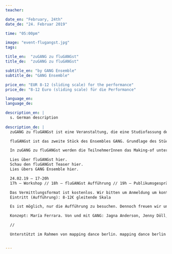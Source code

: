 ```yaml
---
teacher:

date_en: "February, 24th"
date_de: "24. Februar 2019"

time: "05:00pm"

image: "event-flugangst.jpg"
tags:

title_en:  "zuGANG zu fluGANGst"
title_de:  "zuGANG zu fluGANGst"

subtitle_en: "by GANG Ensemble"
subtitle_de: "GANG Ensemble"

price_en: "EUR 8-12 (sliding scale) for the performance"
price_de: "8-12 Euro (sliding scale) für die Performance"

language_en:
language_de:

description_en: |  
  s. German description
  
description_de: |
  zuGANG zu fluGANGst ist eine Veranstaltung, die eine Studiofassung des Stückes fluGANGst vermittelt.  

  fluGANGst ist das zweite Stück des Ensembles GANG. Grundlage des Stücks sind im Flughafen beobachtete Bewegungen, Tätigkeiten und Zeit- und Raummuster. Diese wurden umgebaut und frei von erzählenden und dramatischen Bedeutungen als Tanz entwickelt. Die Choreographie ist eine Partitur, innerhalb welcher die Tänzerinnen mit einem gemeinsamen Vokabular improvisieren.

  In zuGANG zu fluGANGst werden die TeilnehmerInnen das Making-of unterschiedlicher Teile des Stückes praktisch erfahren. Das Gespräch nach der Aufführung ist ein Austausch zwischen TeilnehmerInnen, das die Tänzerinnen moderieren. Die TeilnehmerInnen teilen ihre Erfahrungen aus dem einführenden Workshop und ihre Wahrnehmungen der Aufführung und schaffen gemeinsam ihr eigenes Verständnis des Stücks. zuGANG zu fluGANGst befähigt die ZuschauerInnen zur selbständigen, kollaborativen Aneignung des Stücks und erstellt ein gemeinschaftliches Ereignis um die Aufführung herum.

  Lies über fluGANGst hier.  
  Schau den fluGANGst Teaser hier.  
  Lies übers GANG Ensemble hier.  

  24.02.19 – 17-20h  
  17h – Workshop // 18h – fluGANGst Aufführung // 19h – Publikumsgespräch  

  Das Vermittlungsformat ist kostenlos. Wir bitten um Anmeldung um kontakt@mariaferrara.net  
  Eintritt (Aufführung): 8-12€ gleitende Skala  

  Es ist möglich, nur die Aufführung zu besuchen. Dennoch freuen wir uns über die Teilnahme am Vermittlungsformat, um engeren Kontakt zum Publikum zu bekommen!  

  Konzept: María Ferrara. Von und mit GANG: Jagna Anderson, Jenny Döll, María Ferrara, Susanne Soldan.  

  //  

  Unterstützt im Rahmen von mapping dance berlin. mapping dance berlin ist ein Modul im Rahmen von Attention Dance II, einem Projekt des Tanzbüro Berlin, getragen vom ZTB e.V. Das Projekt wird für die Jahre 2018 bis 2021 gefördert durch den Europäischen Fonds für regionale Entwicklung (EFRE) und das Land Berlin.


---
```


